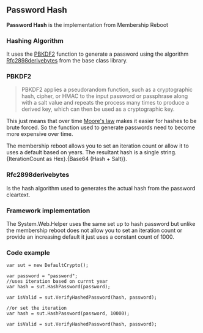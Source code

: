 ## Password Hash

**Password Hash** is the implementation from Membership Reboot 

### Hashing Algorithm

It uses the [PBKDF2](http://en.wikipedia.org/wiki/PBKDF2) function to generate a password using the algorithm [Rfc2898derivebytes]((http://msdn.microsoft.com/en-us/library/system.security.cryptography.rfc2898derivebytes(v=vs.110).aspx)) from the base class library.

### PBKDF2

> PBKDF2 applies a pseudorandom function, such as a cryptographic hash, cipher, or HMAC to the input password or passphrase along with a salt value and repeats the process many times to produce a derived key, which can then be used as a cryptographic key.

This just means that over time [Moore's law](http://en.wikipedia.org/wiki/Moore's_law) makes it easier for hashes to be brute forced. So the function used to generate passwords need to become more expensive over time.

The membership reboot allows you to set an iteration count or allow it to uses a default based on years.  The resultant hash is a single string.  {IterationCount as Hex}.{Base64 (Hash + Salt)}. 

### Rfc2898derivebytes


Is the hash algorithm used to generates the actual hash from the password cleartext.

### Framework implementation

The System.Web.Helper uses the same set up to hash password but unlike the membership reboot does not allow you to set an iteration count or provide an increasing default it just uses a constant count of 1000.   

### Code example

    var sut = new DefaultCrypto();

    var password = "password";
	//uses iteration based on currnt year
    var hash = sut.HashPassword(password);

    var isValid = sut.VerifyHashedPassword(hash, password);

	//or set the iteration
	var hash = sut.HashPassword(password, 10000);

    var isValid = sut.VerifyHashedPassword(hash, password);